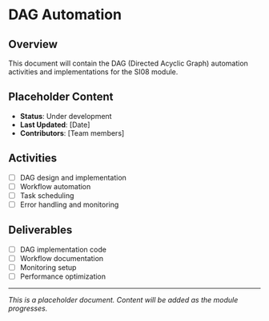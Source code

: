 # DAG Automation

## Overview
This document will contain the DAG (Directed Acyclic Graph) automation activities and implementations for the SI08 module.

## Placeholder Content
- **Status**: Under development
- **Last Updated**: [Date]
- **Contributors**: [Team members]

## Activities
- [ ] DAG design and implementation
- [ ] Workflow automation
- [ ] Task scheduling
- [ ] Error handling and monitoring

## Deliverables
- [ ] DAG implementation code
- [ ] Workflow documentation
- [ ] Monitoring setup
- [ ] Performance optimization

---
*This is a placeholder document. Content will be added as the module progresses.*
